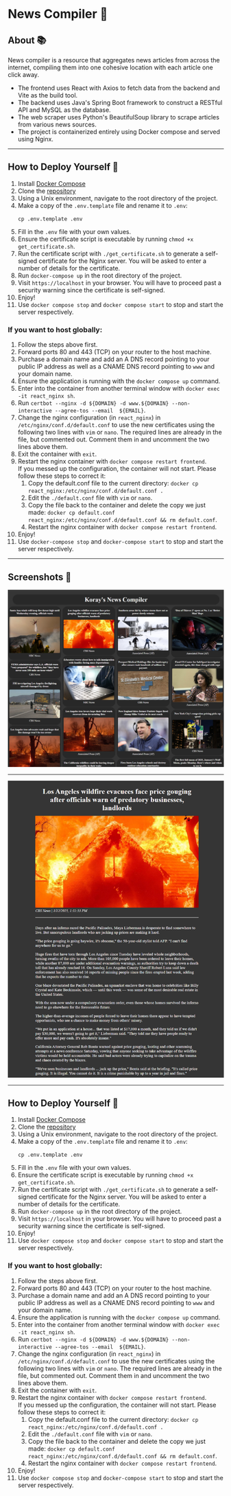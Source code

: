 # News Compiler 📰

## About 📚

News compiler is a resource that aggregates news articles from across the internet,
compiling them into one cohesive location with each article one click away.

- The frontend uses React with Axios to fetch data from the backend and Vite as the build tool.
- The backend uses Java's Spring Boot framework to construct a RESTful API and MySQL as the database.
- The web scraper uses Python's BeautifulSoup library to scrape articles from various news sources.
- The project is containerized entirely using Docker compose and served using Nginx.


---

## How to Deploy Yourself 🚀
1. Install [Docker Compose](https://docs.docker.com/compose/install/)
2. Clone the [repository](https://github.com/KorayL/News-Compiler-Web.git)
3. Using a Unix environment, navigate to the root directory of the project.
4. Make a copy of the `.env.template` file and rename it to `.env`: 
   ```
   cp .env.template .env
   ```
5. Fill in the `.env` file with your own values.
6. Ensure the certificate script is executable by running `chmod +x get_certificate.sh`.
7. Run the certificate script with `./get_certificate.sh` to generate a self-signed certificate for 
   the Nginx server. You will be asked to enter a number of details for the certificate.
8. Run `docker-compose up` in the root directory of the project.
9. Visit `https://localhost` in your browser.
   You will have to proceed past a security warning since the certificate is self-signed.
10. Enjoy!
11. Use `docker compose stop` and `docker compose start` to stop and start the server
    respectively.

### If you want to host globally:
1. Follow the steps above first.
2. Forward ports 80 and 443 (TCP) on your router to the host machine.
3. Purchase a domain name and add an A DNS record pointing to your public IP address as well as a 
   CNAME DNS record pointing to `www` and your domain name.
4. Ensure the application is running with the `docker compose up` command.
5. Enter into the container from another terminal window with `docker exec -it react_nginx sh`.
6. Run `certbot --nginx -d ${DOMAIN} -d www.${DOMAIN} --non-interactive --agree-tos --email 
   ${EMAIL}`.
7. Change the nginx configuration (in `react_nginx`) in `/etc/nginx/conf.d/default.conf` to use
   the new certificates using the following two lines with `vim` or `nano`.
   The required lines are already in the file, but commented out.
   Comment them in and uncomment the two lines above them.
8. Exit the container with `exit`.
9. Restart the nginx container with `docker compose restart frontend`. </br>
   If you messed up the configuration, the container will not start. Please follow these steps 
   to correct it:
   1. Copy the default.conf file to the current directory: `docker cp react_nginx:/etc/nginx/conf.d/default.conf .`
   2. Edit the `./default.conf` file with `vim` or `nano`.
   3. Copy the file back to the container and delete the copy we just made: `docker cp default.conf 
   react_nginx:/etc/nginx/conf.d/default.conf && rm default.conf`.
   4. Restart the nginx container with `docker compose restart frontend`.
10. Enjoy!
11. Use `docker-compose stop` and `docker-compose start` to stop and start the server
    respectively.

---

## Screenshots 📸

![Whole Compiler Image](assets/mosaicImage.png)

---

![Article Image](assets/articleImage.png)


---

## How to Deploy Yourself 🚀
1. Install [Docker Compose](https://docs.docker.com/compose/install/)
2. Clone the [repository](https://github.com/KorayL/News-Compiler-Web.git)
3. Using a Unix environment, navigate to the root directory of the project.
4. Make a copy of the `.env.template` file and rename it to `.env`: 
   ```
   cp .env.template .env
   ```
5. Fill in the `.env` file with your own values.
6. Ensure the certificate script is executable by running `chmod +x get_certificate.sh`.
7. Run the certificate script with `./get_certificate.sh` to generate a self-signed certificate for 
   the Nginx server. You will be asked to enter a number of details for the certificate.
8. Run `docker-compose up` in the root directory of the project.
9. Visit `https://localhost` in your browser.
   You will have to proceed past a security warning since the certificate is self-signed.
10. Enjoy!
11. Use `docker compose stop` and `docker compose start` to stop and start the server
    respectively.

### If you want to host globally:
1. Follow the steps above first.
2. Forward ports 80 and 443 (TCP) on your router to the host machine.
3. Purchase a domain name and add an A DNS record pointing to your public IP address as well as a 
   CNAME DNS record pointing to `www` and your domain name.
4. Ensure the application is running with the `docker compose up` command.
5. Enter into the container from another terminal window with `docker exec -it react_nginx sh`.
6. Run `certbot --nginx -d ${DOMAIN} -d www.${DOMAIN} --non-interactive --agree-tos --email 
   ${EMAIL}`.
7. Change the nginx configuration (in `react_nginx`) in `/etc/nginx/conf.d/default.conf` to use
   the new certificates using the following two lines with `vim` or `nano`.
   The required lines are already in the file, but commented out.
   Comment them in and uncomment the two lines above them.
8. Exit the container with `exit`.
9. Restart the nginx container with `docker compose restart frontend`. </br>
   If you messed up the configuration, the container will not start. Please follow these steps 
   to correct it:
   1. Copy the default.conf file to the current directory: `docker cp react_nginx:/etc/nginx/conf.d/default.conf .`
   2. Edit the `./default.conf` file with `vim` or `nano`.
   3. Copy the file back to the container and delete the copy we just made: `docker cp default.conf 
   react_nginx:/etc/nginx/conf.d/default.conf && rm default.conf`.
   4. Restart the nginx container with `docker compose restart frontend`.
10. Enjoy!
11. Use `docker compose stop` and `docker-compose start` to stop and start the server
    respectively.
